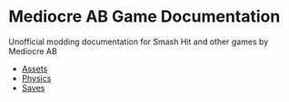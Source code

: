 # Mediocre AB Game Documentation

Unofficial modding documentation for Smash Hit and other games by Mediocre AB

 * [Assets](assets/Readme.md)
 * [Physics](physics/Readme.md)
 * [Saves](saves/Readme.md)

